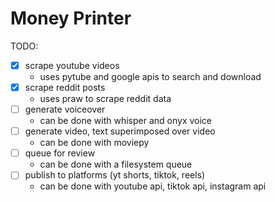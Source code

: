 # Money Printer

TODO:
- [x] scrape youtube videos
  - uses pytube and google apis to search and download
- [X] scrape reddit posts
  - uses praw to scrape reddit data
- [ ] generate voiceover
  - can be done with whisper and onyx voice
- [ ] generate video, text superimposed over video
  - can be done with moviepy
- [ ] queue for review
  - can be done with a filesystem queue
- [ ] publish to platforms (yt shorts, tiktok, reels)
  - can be done with youtube api, tiktok api, instagram api
